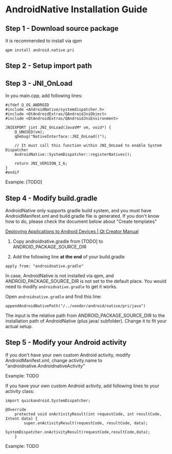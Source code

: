 AndroidNative Installation Guide
================================

Step 1 - Download source package
-----------------------------

It is recommended to install via qpm

    qpm install android.native.pri

Step 2 - Setup import path
---------------------------

Step 3 - JNI_OnLoad
-------------------

In you main.cpp, add following lines:

```
#ifdef Q_OS_ANDROID
#include <AndroidNative/systemdispatcher.h>
#include <QtAndroidExtras/QAndroidJniObject>
#include <QtAndroidExtras/QAndroidJniEnvironment>

JNIEXPORT jint JNI_OnLoad(JavaVM* vm, void*) {
    Q_UNUSED(vm);
    qDebug("NativeInterface::JNI_OnLoad()");

    // It must call this function within JNI_OnLoad to enable System Dispatcher
    AndroidNative::SystemDispatcher::registerNatives();

    return JNI_VERSION_1_6;
}
#endif
```



Example: [TODO]

Step 4 - Modify build.gradle
----------------------------

AndroidNative only supports gradle build system, and you must have AndroidManifest.xml and build.gradle file is generated. If you don't know how to do, please check the document below about "Create templates"

[Deploying Applications to Android Devices | Qt Creator Manual](http://doc.qt.io/qtcreator/creator-deploying-android.html)


1) Copy androidnative.gradle from [TODO] to ANDROID_PACKAGE_SOURCE_DIR

2) Add the following line **at the end** of your build.gradle

```
apply from: "androidnative.gradle"
```

In case, AndroidNative is not installed via qpm, and ANDROID_PACKAGE_SOURCE_DIR is not set to the default place. You would need to modify  `androidnative.gradle` to get it works.

Open `androidnative.gradle` and find this line:


    appendAndroidNativePath("/../vendor/android/native/pri/java")

The input is the relative path from ANDROID_PACKAGE_SOURCE_DIR to the installation path of AndroidNative (plus java/ subfolder). Change it to fit your actual setup.

Step 5 - Modify your Android activity
-------------------------------------

If you don't have your own custom Android activity, modify AndroidManifest.xml, change activity.name to "androidnative.AndroidnativeActivity"

Example: TODO

If you have your own custom Android activity, add following lines to your activity class:

```
import quickandroid.SystemDispatcher;
```

```
@Override
    protected void onActivityResult(int requestCode, int resultCode, Intent data) {
        super.onActivityResult(requestCode, resultCode, data);
        SystemDispatcher.onActivityResult(requestCode,resultCode,data);
    }
```

Example: TODO


